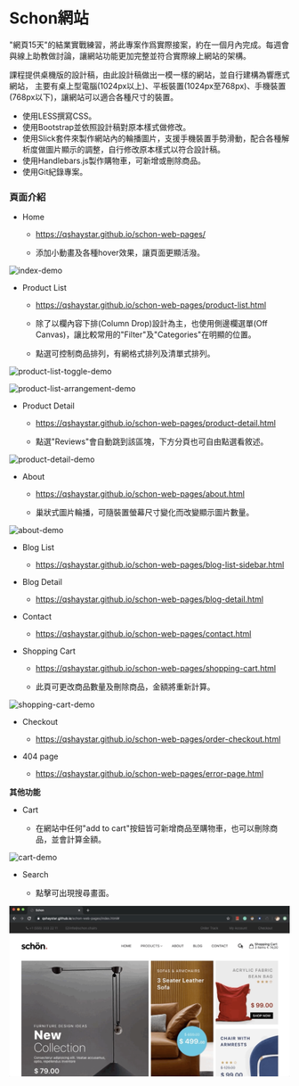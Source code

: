 # Schon網站

"網頁15天"的結業實戰練習，將此專案作爲實際接案，約在一個月內完成。每週會與線上助教做討論，讓網站功能更加完整並符合實際線上網站的架構。

課程提供桌機版的設計稿，由此設計稿做出一模一樣的網站，並自行建構為響應式網站，
主要有桌上型電腦(1024px以上)、平板裝置(1024px至768px)、手機裝置(768px以下)，讓網站可以適合各種尺寸的裝置。


* 使用LESS撰寫CSS。
* 使用Bootstrap並依照設計稿對原本樣式做修改。
* 使用Slick套件來製作網站內的輪播圖片，支援手機裝置手勢滑動，配合各種解析度做圖片顯示的調整，自行修改原本樣式以符合設計稿。
* 使用Handlebars.js製作購物車，可新增或刪除商品。
* 使用Git紀錄專案。

### 頁面介紹

* Home  

	* https://qshaystar.github.io/schon-web-pages/

	* 添加小動畫及各種hover效果，讓頁面更顯活潑。

![index-demo](/demo/index-demo.gif)


* Product List  

	* https://qshaystar.github.io/schon-web-pages/product-list.html

	* 除了以欄內容下排(Column Drop)設計為主，也使用側邊欄選單(Off Canvas)，讓比較常用的"Filter"及"Categories"在明顯的位置。

	* 點選可控制商品排列，有網格式排列及清單式排列。


![product-list-toggle-demo](/demo/product-list-toggle-demo.gif)
	
![product-list-arrangement-demo](/demo/product-list-arrangement-demo.gif)


* Product Detail 

	* https://qshaystar.github.io/schon-web-pages/product-detail.html

	* 點選"Reviews"會自動跳到該區塊，下方分頁也可自由點選看敘述。

![product-detail-demo](/demo/product-detail-demo.gif)


* About 

	* https://qshaystar.github.io/schon-web-pages/about.html

	* 巢狀式圖片輪播，可隨裝置螢幕尺寸變化而改變顯示圖片數量。

![about-demo](/demo/about-demo.gif)

* Blog List 

	* https://qshaystar.github.io/schon-web-pages/blog-list-sidebar.html

* Blog Detail 

	* https://qshaystar.github.io/schon-web-pages/blog-detail.html

* Contact 

	* https://qshaystar.github.io/schon-web-pages/contact.html

* Shopping Cart 
	
	* https://qshaystar.github.io/schon-web-pages/shopping-cart.html

	* 此頁可更改商品數量及刪除商品，金額將重新計算。

![shopping-cart-demo](/demo/shopping-cart-demo.gif)

* Checkout 

	* https://qshaystar.github.io/schon-web-pages/order-checkout.html

* 404 page 

	* https://qshaystar.github.io/schon-web-pages/error-page.html


**其他功能**

* Cart 

	* 在網站中任何"add to cart"按鈕皆可新增商品至購物車，也可以刪除商品，並會計算金額。

![cart-demo](/demo/cart-demo.gif)

* Search 

	* 點擊可出現搜尋畫面。

![shopping-cart-demo](/demo/search-demo.gif)



